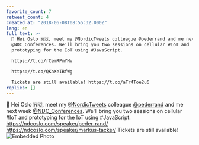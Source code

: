 ```yaml
---
favorite_count: 7
retweet_count: 4
created_at: "2018-06-08T08:55:32.000Z"
lang: en
full_text: >-
  👋 Hei Oslo 🇳🇴, meet my @NordicTweets colleague @pederrand and me next week
  @NDC_Conferences. We'll bring you two sessions on cellular #IoT and
  prototyping for the IoT using #JavaScript.

  https://t.co/rCemRPmYHv

  https://t.co/QKaXeIBfWg

  Tickets are still available! https://t.co/aTr4Toe2u6
replies: []
---
```


👋 Hei Oslo 🇳🇴, meet my [@NordicTweets](https://twitter.com/NordicTweets)
colleague [@pederrand](https://twitter.com/pederrand) and me next week
[@NDC_Conferences](https://twitter.com/NDC_Conferences). We'll bring you two
sessions on cellular #IoT and prototyping for the IoT using #JavaScript.
<https://ndcoslo.com/speaker/peder-rand/>
<https://ndcoslo.com/speaker/markus-tacker/> Tickets are still available!
![Embedded Photo](https://twitter-media-coderbyheart.s3.eu-north-1.amazonaws.com/1005010427888185344-DfKDppVX4AAYJ_7.jpg)
